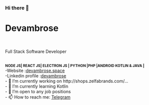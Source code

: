 ### Hi there 👋
<h1>Devambrose</h1><br/>

<p>Full Stack Software Developer</p><br/>
<b><small>NODE JS| REACT JS| ELECTRON JS | PYTHON |PHP |ANDROID KOTLIN & JAVA | </small></b><br/>
-Website :<a href='http://itsambrose.space'>devambrose.space</a><br/>
-Linkedin profile :<a href='https://www.linkedin.com/in/ambrose-mwangi/'>devambrose</a><br/>
- 🔭 I’m currently working on http://shops.zelfabrands.com/...<br/>
- 🌱 I’m currently learning Kotlin <br/>
- 👯 I’m open to any job positions<br/>
- 📫 How to reach me: <a href='https://t.me/Ambuh'>Telegram</a><br/>
